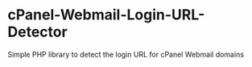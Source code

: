 # cPanel-Webmail-Login-URL-Detector
Simple PHP library to detect the login URL for cPanel Webmail domains
